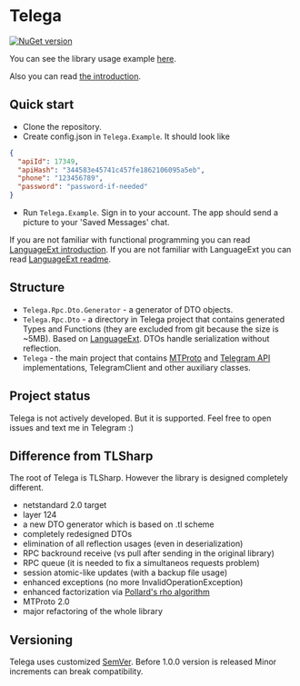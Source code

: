 # Telega

[![NuGet version](https://badge.fury.io/nu/Telega.svg)](https://www.nuget.org/packages/Telega)

You can see the library usage example [here](https://github.com/ilyalatt/Telega/tree/master/Telega.Example/Program.cs).

Also you can read [the introduction](https://github.com/ilyalatt/Telega/wiki/Introduction).

## Quick start

* Clone the repository.
* Create config.json in `Telega.Example`. It should look like

```json
{
  "apiId": 17349,
  "apiHash": "344583e45741c457fe1862106095a5eb",
  "phone": "123456789",
  "password": "password-if-needed"
}
```

* Run `Telega.Example`. Sign in to your account. The app should send a picture to your 'Saved Messages' chat.

If you are not familiar with functional programming you can read [LanguageExt introduction](https://github.com/louthy/language-ext/wiki/Thinking-Functionally:-Introduction).
If you are not familiar with LanguageExt you can read [LanguageExt readme](https://github.com/louthy/language-ext).

## Structure

* `Telega.Rpc.Dto.Generator` - a generator of DTO objects.
* `Telega.Rpc.Dto` - a directory in Telega project that contains generated Types and Functions (they are excluded from git because the size is ~5MB). Based on [LanguageExt](https://github.com/louthy/language-ext). DTOs handle serialization without reflection.
* `Telega` - the main project that contains [MTProto](https://core.telegram.org/mtproto) and [Telegram API](https://core.telegram.org/api#telegram-api) implementations, TelegramClient and other auxiliary classes.

## Project status

Telega is not actively developed. But it is supported. Feel free to open issues and text me in Telegram :)

## Difference from TLSharp

The root of Telega is TLSharp. However the library is designed completely different.

* netstandard 2.0 target
* layer 124
* a new DTO generator which is based on .tl scheme
* completely redesigned DTOs
* elimination of all reflection usages (even in deserialization)
* RPC backround receive (vs pull after sending in the original library)
* RPC queue (it is needed to fix a simultaneos requests problem)
* session atomic-like updates (with a backup file usage)
* enhanced exceptions (no more InvalidOperationException)
* enhanced factorization via [Pollard's rho algorithm](https://en.wikipedia.org/wiki/Pollard%27s_rho_algorithm)
* MTProto 2.0
* major refactoring of the whole library

## Versioning

Telega uses customized [SemVer](https://semver.org/). Before 1.0.0 version is released Minor increments can break compatibility.
